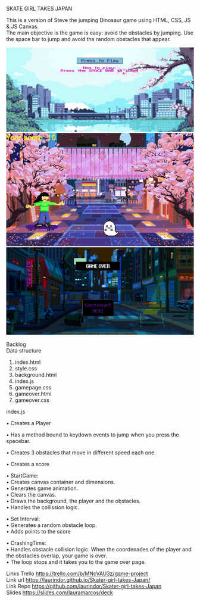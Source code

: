 SKATE GIRL TAKES JAPAN <br>

This is a version of Steve the jumping Dinosaur game using HTML, CSS, JS & JS Canvas.  
The main objective is the game is easy: avoid the obstacles by jumping.
Use the space bar to jump and avoid the random obstacles that appear. 

![Screenshot](Captura1.PNG)
![Screenshot](Captura2.PNG)
![Screenshot](Captura3.PNG)


Backlog <br>
Data structure
1. index.html
2. style.css
3. background.html
4. index.js
5. gamepage.css
6. gameover.html
7. gameover.css


index.js

• Creates a Player

• Has a method bound to keydown events to jump when you press the spacebar. 

• Creates 3 obstacles that move in different speed each one. 

• Creates a score 

• StartGame: <br>
 • Creates canvas container and dimensions.<br>
 • Generates game animation.<br>
 • Clears the canvas.<br>
 • Draws the background, the player and the obstacles. <br>
 • Handles the collission logic.<br>

• Set Interval: <br>
   • Generates a random obstacle loop.<br>
   • Adds points to the score <br>

• CrashingTime: <br>
   • Handles obstacle collision logic. When the coordenades of the player and the obstacles overlap, your game is over. <br>
   • The loop stops and it takes you to the game over page. 

   

Links
Trello https://trello.com/b/MNcVAU3z/game-project <br>
Link url https://laurindor.github.io/Skater-girl-takes-Japan/ <br>
Link Repo  https://github.com/laurindor/Skater-girl-takes-Japan <br>
Slides https://slides.com/lauramarcos/deck <br>
